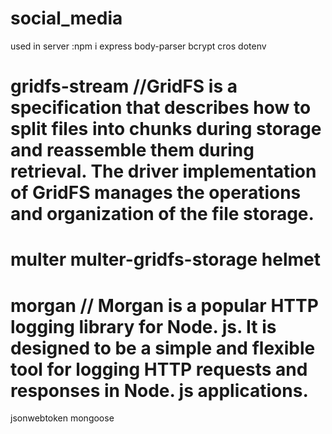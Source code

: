 # social_media

 used in server :npm i express body-parser bcrypt cros dotenv 
# gridfs-stream //GridFS is a specification that describes how to split files into chunks during storage and reassemble them during retrieval. The driver implementation of GridFS manages the operations and organization of the file storage.

# multer multer-gridfs-storage helmet 

# morgan // Morgan is a popular HTTP logging library for Node. js. It is designed to be a simple and   flexible tool for logging HTTP requests and responses in Node. js applications.

 jsonwebtoken mongoose